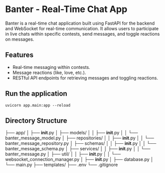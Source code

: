 ﻿# Banter - Real-Time Chat App
Banter is a real-time chat application built using FastAPI for the backend and WebSocket for real-time communication. It allows users to participate in live chats within specific contests, send messages, and toggle reactions on messages.

## Features
 - Real-time messaging within contests.
 - Message reactions (like, love, etc.).
 - RESTful API endpoints for retrieving messages and toggling reactions.

  
## Run the application

    uvicorn app.main:app --reload

## Directory Structure

├── app/
│ ├── __init__.py
│ ├── models/
│ │ ├── __init__.py
│ │ └── banter_message_model.py
│ ├── repositories/
│ │ ├── __init__.py
│ │ └── banter_message_repository.py
│ ├── schemas/
│ │ ├── __init__.py
│ │ └── banter_message_schema.py
│ ├── services/
│ │ ├── __init__.py
│ │ └── banter_message.py
│ ├── util/
│ │ ├── __init__.py
│ │ └── websocket_connection_manager.py
│ ├── __init__.py
│ ├── database.py
│ └── main.py
├── templates/
├── .env
└── .gitignore
